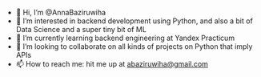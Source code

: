 - 👋 Hi, I’m @AnnaBaziruwiha
- 👀 I’m interested in backend development using Python, and also a bit of Data Science and a super tiny bit of ML
- 🌱 I’m currently learning backend engineering at Yandex Practicum
- 💞️ I’m looking to collaborate on all kinds of projects on Python that imply APIs
- 📫 How to reach me: hit me up at abaziruwiha@gmail.com

<!---
AnnaBaziruwiha/AnnaBaziruwiha is a ✨ special ✨ repository because its `README.md` (this file) appears on your GitHub profile.
You can click the Preview link to take a look at your changes.
--->

